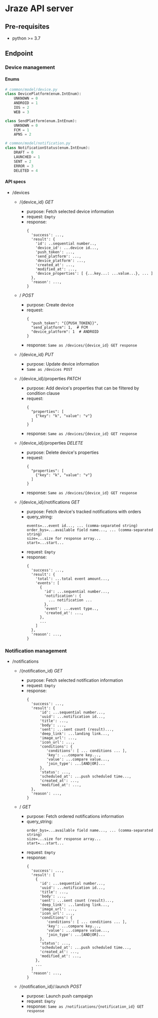 # Jraze API server

## Pre-requisites
- python >= 3.7

## Endpoint
### Device management

#### Enums
```python
# common/model/device.py
class DevicePlatform(enum.IntEnum):
    UNKNOWN = 0
    ANDROID = 1
    IOS = 2
    WEB = 3

class SendPlatform(enum.IntEnum):
    UNKNOWN = 0
    FCM = 1
    APNS = 2
```
```python
# common/model/notification.py
class NotificationStatus(enum.IntEnum):
    DRAFT = 0
    LAUNCHED = 1
    SENT = 2
    ERROR = 3
    DELETED = 4
```

#### API specs

- /devices
  - /{device_id} *GET*
    - purpose: Fetch selected device information
    - request: `Empty`
    - response:
        ```
        {
          'success': ...,
          'result': {
            'id': ..sequential number..,
            'device_id': ...device id...,
            'push_token': ...,
            'send_platform': ...,
            'device_platform': ...,
            'created_at': ...,
            'modified_at': ...,
            'device_properties': [ {...key...: ...value...}, ... ]
          },
          'reason': ...,
        }
        ```

  - / *POST*
    - purpose: Create device
    - request:
        ```
        {
          "push_token": "{{PUSH_TOKEN}}",
          "send_platform": 1,  # FCM
          "device_platform": 1  # ANDROID
        }
        ```
    - response: `Same as /devices/{device_id} GET response`

  - /{device_id} *PUT*
    - purpose: Update device information
    - `Same as /devices POST`

  - /{device_id}/properties *PATCH*
    - purpose: Add device's properties that can be filtered by condition clause
    - request:
        ```
        {
          "properties": [
            {"key": "k", "value": "v"}
          ]
        }
        ```
    - response: `Same as /devices/{device_id} GET response`

  - /{device_id}/properties *DELETE*
    - purpose: Delete device's properties
    - request:
        ```
        {
          "properties": [
            {"key": "k", "value": "v"}
          ]
        }
        ```
    - response: `Same as /devices/{device_id} GET response`

  - /{device_id}/notifications *GET*
    - purpose: Fetch device's tracked notifications with orders
    - query_string:
        ```
        events=...event id..., ... (comma-separated string)
        order_bys=...available field name..., ... (comma-separated string)
        size=...size for response array...
        start=...start...
        ```
    - request: `Empty`
    - response:
        ```
        {
          'success': ...,
          'result': {
            'total': ...total event amount...,
            'events': [
              {
                'id': ...sequential number...,
                'notification': {
                  ... notification ...
                },
                'event': ...event type..,
                'created_at': ...,
              },
              ...
            ]
          },
          'reason': ...,
        }
        ```

### Notification management

- /notifications
  - /{notification_id} *GET*
    - purpose: Fetch selected notification information
    - request: `Empty`
    - response:
        ```
        {
          'success': ...,
          'result': {
              'id': ...sequential number...,
              'uuid': ...notification id...,
              'title': ...,
              'body': ...,
              'sent': ...sent count (result)...,
              'deep_link': ...landing link...,
              'image_url': ...,
              'icon_url': ...,
              'conditions': {
                 'conditions': [ ... conditions ... ],
                 'key': ...compare key...,
                 'value': ...compare value...,
                 'join_type': ...[AND|OR]...
              },
              'status': ...,
              'scheduled_at': ...push scheduled time...,
              'created_at': ...,
              'modified_at': ...,
          },
          'reason': ...,
        }
        ```

  - / *GET*
    - purpose: Fetch ordered notifications information
    - query_string:
        ```
        order_bys=...available field name..., ... (comma-separated string)
        size=...size for response array...
        start=...start...
        ```
    - request: `Empty`
    - response:
        ```
        {
          'success': ...,
          'result': [
            {
              'id': ...sequential number...,
              'uuid': ...notification id...,
              'title': ...,
              'body': ...,
              'sent': ...sent count (result)...,
              'deep_link': ...landing link...,
              'image_url': ...,
              'icon_url': ...,
              'conditions': {
                 'conditions': [ ... conditions ... ],
                 'key': ...compare key...,
                 'value': ...compare value...,
                 'join_type': ...[AND|OR]...
              },
              'status': ...,
              'scheduled_at': ...push scheduled time...,
              'created_at': ...,
              'modified_at': ...,
            },
            ...
          ]
          'reason': ...,
        }
        ```

  - /{notification_id}/:launch *POST*
    - purpose: Launch push campaign
    - request: `Empty`
    - response: `Same as /notifications/{notification_id} GET response`